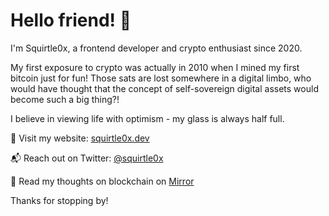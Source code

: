 # Hello friend! 👋

I'm Squirtle0x, a frontend developer and crypto enthusiast since 2020.

My first exposure to crypto was actually in 2010 when I mined my first bitcoin just for fun! Those sats are lost somewhere in a digital limbo, who would have thought that the concept of self-sovereign digital assets would become such a big thing?!

I believe in viewing life with optimism - my glass is always half full.

🔗 Visit my website: [squirtle0x.dev](https://squirtle0x.dev)

📬 Reach out on Twitter: [@squirtle0x](https://twitter.com/squirtle0x)

📝 Read my thoughts on blockchain on [Mirror](https://mirror.xyz/squirt11e.eth)

Thanks for stopping by!
